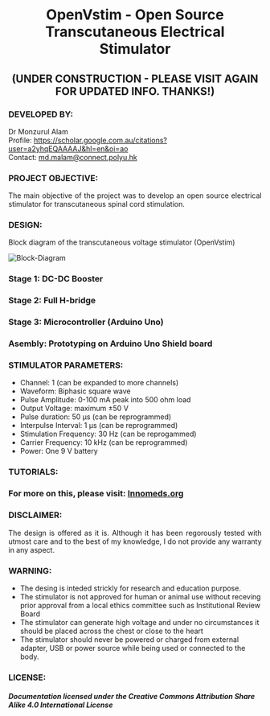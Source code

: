 # <P align="center"> OpenVstim - Open Source Transcutaneous Electrical Stimulator 

## <P align="center"> (UNDER CONSTRUCTION - PLEASE VISIT AGAIN FOR UPDATED INFO. THANKS!)
 
### DEVELOPED BY:
Dr Monzurul Alam <br/>
Profile: https://scholar.google.com.au/citations?user=a2yhqEQAAAAJ&hl=en&oi=ao <br/>
Contact: md.malam@connect.polyu.hk <br/>

### PROJECT OBJECTIVE:
<P align="justify"> The main objective of the project was to develop an open source electrical stimulator for transcutaneous spinal cord stimulation.

### DESIGN:
<P align="justify"> Block diagram of the transcutaneous voltage stimulator (OpenVstim)
 
![Block-Diagram](https://github.com/OpenXStim/openVstim/blob/main/BlockDiagram.png)
 
### Stage 1: DC-DC Booster 
 
### Stage 2: Full H-bridge 
 
### Stage 3: Microcontroller (Arduino Uno)
 
### Asembly: Prototyping on Arduino Uno Shield board 

 
### STIMULATOR PARAMETERS:
- Channel: 1 (can be expanded to more channels) <br/>
- Waveform: Biphasic square wave  <br/>
- Pulse Amplitude: 0-100 mA peak into 500 ohm load <br/>
- Output Voltage: maximum ±50 V <br/>
- Pulse duration: 50 µs (can be reprogrammed) <br/>
- Interpulse Interval: 1 µs (can be reprogrammed) <br/>
- Stimulation Frequency: 30 Hz (can be reprogammed) <br/>
- Carrier Frequency: 10 kHz (can be reprogrammed) <br/>
- Power: One 9 V battery <br/>

### TUTORIALS:
### For more on this, please visit: [Innomeds.org](https://innomeds.org/)

### DISCLAIMER:
<P align="justify"> The design is offered as it is. Although it has been regorously tested with utmost care and to the best of my knowledge, I do not provide any warranty in any aspect.

### WARNING:
- The desing is inteded strickly for research and education purpose. 
- The stimulator is not approved for human or animal use without receving prior approval from a local ethics committee such as Institutional Review Board
- The stimulator can generate high voltage and under no circumstances it should be placed across the chest or close to the heart
- The stimulator should never be powered or charged from external adapter, USB or power source while being used or connected to the body.

### LICENSE:
##### Documentation licensed under the Creative Commons Attribution Share Alike 4.0 International License
